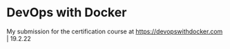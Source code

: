 # DevOps with Docker
My submission for the certification course at https://devopswithdocker.com | 19.2.22

